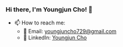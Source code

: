 ### Hi there, I'm Youngjun Cho! 👋

<!--
**youngjuncho729/youngjuncho729** is a ✨ _special_ ✨ repository because its `README.md` (this file) appears on your GitHub profile.

Here are some ideas to get you started:

- 🔭 I’m currently working on ...
- 🌱 I’m currently learning ...
- 👯 I’m looking to collaborate on ...
- 🤔 I’m looking for help with ...
- 💬 Ask me about ...
- 📫 How to reach me: ...
- 😄 Pronouns: ...
- ⚡ Fun fact: ...
-->


- 📫 How to reach me:  
  - 📧 Email: [youngjuncho729@gmail.com](mailto:youngjuncho729@gmail.com)  
  - 💼 LinkedIn: [Youngjun Cho](https://www.linkedin.com/in/cho-youngjun/)
    
<!--
![Youngjun's GitHub stats](https://github-readme-stats.vercel.app/api?username=youngjuncho729&show_icons=true&theme=radical)
-->
